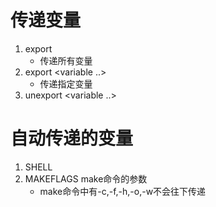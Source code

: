 # 传递变量
1. export
    - 传递所有变量
2. export <variable ..>
    - 传递指定变量
3. unexport <variable ..>

# 自动传递的变量
1. SHELL 
2. MAKEFLAGS  make命令的参数
    - make命令中有-c,-f,-h,-o,-w不会往下传递
